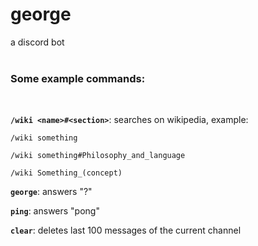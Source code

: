 # george

a discord bot
<br>
<br>

<h3>Some example commands:</h3>
<br>

<b id="wiki">`/wiki <name>#<section>`</b>: searches on wikipedia, example:

    /wiki something

    /wiki something#Philosophy_and_language

    /wiki Something_(concept)

<b id="george">`george`</b>: answers "?"

<b id="ping">`ping`</b>: answers "pong"

<b id="clear">`clear`</b>: deletes last 100 messages of the current channel